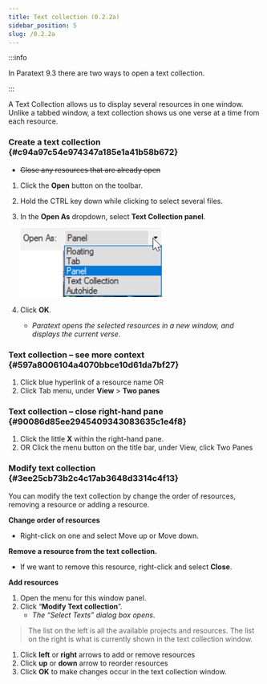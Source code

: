 ```yaml
---
title: Text collection (0.2.2a)
sidebar_position: 5
slug: /0.2.2a
---
```




:::info

In Paratext 9.3 there are two ways to open a text collection.

:::




A Text Collection allows us to display several resources in one window. Unlike a tabbed window, a text collection shows us one verse at a time from each resource.


### Create a text collection {#c94a97c54e974347a185e1a41b58b672}

- ~~Close any resources that are already open~~
1. Click the **Open** button on the toolbar.
1. Hold the CTRL key down while clicking to select several files.
1. In the **Open As** dropdown, select **Text Collection panel**.

	![](./1682482044.png)

1. Click **OK**.
	- _Paratext opens the selected resources in a new window, and displays the current verse_.

### Text collection – see more context {#597a8006104a4070bbce10d61da7bf27}

1. Click blue hyperlink of a resource name OR
1. Click Tab menu, under **View** > **Two panes**

### Text collection – close right-hand pane {#90086d85ee2945409343083635c1e4f8}

1. Click the little **X** within the right-hand pane.
1. OR Click the menu button on the title bar, under View, click Two Panes

### Modify text collection {#3ee25cb73b2c4c17ab3648d3314c4f13}


You can modify the text collection by change the order of resources, removing a resource or adding a resource.


**Change order of resources**

- Right-click on one and select Move up or Move down.

**Remove a resource from the text collection.**

- If we want to remove this resource, right-click and select **Close**.

**Add resources**

1. Open the menu for this window panel.
1. Click “**Modify Text collection**”.
	- _The “Select Texts” dialog box opens_.

> The list on the left is all the available projects and resources. The list on the right is what is currently shown in the text collection window.

1. Click **left** or **right** arrows to add or remove resources
1. Click **up** or **down** arrow to reorder resources
1. Click **OK** to make changes occur in the text collection window.

